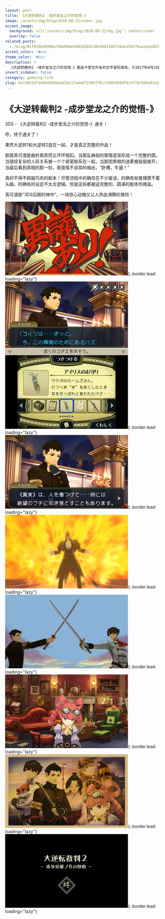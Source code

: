 ```yaml
---
layout: post
title: 《大逆转裁判2 -成步堂龙之介的觉悟-》
image: /assets/img/blog/2018-08-22/cover.jpg
accent_image: 
  background: url('/assets/img/blog/2018-08-22/bg.jpg') center/cover
  overlay: false
related_posts:
  - /blog/0cf929bd9998a758d96b63d02d283c30e3683188f284e250576aa1e2e6bf314c/
accent_color: '#ccc'
theme_color: '#ccc'
description: >
  《大逆转裁判2 -成步堂龙之介的觉悟-》是由卡普空开发的文字冒险游戏，于2017年8月3日在任天堂3DS平台发行。本作的故事接续前作《大逆转裁判-成步堂龙之介的冒险-》。
invert_sidebar: false
category: gameing-life
slug: ba7d451471d49a0286aad16c17a4eb72265f76c726893b9df9c4f7074d4e822a
---
```


# 《大逆转裁判2 -成步堂龙之介的觉悟-》

3DS - 《大逆转裁判2 -成步堂龙之介的觉悟-》通关！

呼，终于通关了！

果然大逆转1和大逆转2连在一起，才是真正完整的作品！

剧情真可谓是曲折离奇而又环环相扣。当那乱麻般的案情逐渐形成一个完整的圆，当错综复杂的人际关系被一个个紧密联系在一起，当那团黑暗的迷雾被层层拨开，当最后看到真相的那一刻，我竟情不自禁的喊出，“卧槽，牛逼！”

真的不得不佩服巧舟的剧本！尽管流程中的确存在不少废话，的确有些推理摸不着头脑，的确有的设定不太合逻辑。但是这些都被这完整的、圆满的剧本所掩盖。

真可谓是“3DS后期的神作”，一场惊心动魄又让人热血沸腾的冒险！

![](/assets/img/blog/2018-08-22/1.jpg){:.border.lead loading="lazy"}
![](/assets/img/blog/2018-08-22/2.jpg){:.border.lead loading="lazy"}
![](/assets/img/blog/2018-08-22/3.jpg){:.border.lead loading="lazy"}
![](/assets/img/blog/2018-08-22/4.jpg){:.border.lead loading="lazy"}
![](/assets/img/blog/2018-08-22/5.jpg){:.border.lead loading="lazy"}
![](/assets/img/blog/2018-08-22/6.jpg){:.border.lead loading="lazy"}
![](/assets/img/blog/2018-08-22/7.jpg){:.border.lead loading="lazy"}
![](/assets/img/blog/2018-08-22/8.jpg){:.border.lead loading="lazy"}

